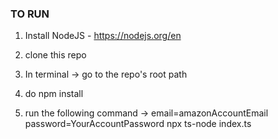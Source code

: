 ### TO RUN

1. Install NodeJS - https://nodejs.org/en

2. clone this repo

3. In terminal -> go to the repo's root path

4. do npm install

5. run the following command -> email=amazonAccountEmail password=YourAccountPassword npx ts-node index.ts
